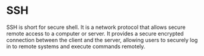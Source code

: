 # SSH
SSH is short for secure shell. It is a network protocol that allows secure remote access to a computer or server. It provides a secure encrypted connection between the client and the server, allowing users to securely log in to remote systems and execute commands remotely.
